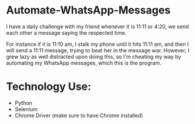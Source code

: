 # Automate-WhatsApp-Messages

I have a daily challenge with my friend whenever it is 11:11 or 4:20, we send each other a message saying the respected time. 

For instance if it is 11:10 am, I stalk my phone until it hits 11:11 am, and then I will send a 11:11 message, trying to beat her in the message war. However, I grew lazy as well distracted upon doing this, so I'm cheating my way by automating my WhatsApp messages, which this is the program. 

# Technology Use: 
  - Python 
  - Selenium 
  - Chrome Driver (make sure to have Chrome installed)
